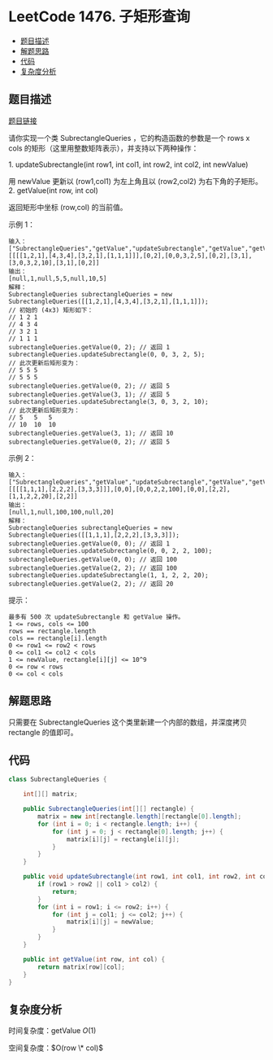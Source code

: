 # LeetCode 1476. 子矩形查询

* [题目描述](<LeetCode 1476. 子矩形查询.md#题目描述>)
* [解题思路](<LeetCode 1476. 子矩形查询.md#解题思路>)
* [代码](<LeetCode 1476. 子矩形查询.md#代码>)
* [复杂度分析](<LeetCode 1476. 子矩形查询.md#复杂度分析>)

## 题目描述

[题目链接](https://leetcode-cn.com/problems/subrectangle-queries/)

请你实现一个类 SubrectangleQueries ，它的构造函数的参数是一个 rows x cols 的矩形（这里用整数矩阵表示），并支持以下两种操作：

1\. updateSubrectangle(int row1, int col1, int row2, int col2, int newValue)

用 newValue 更新以 (row1,col1) 为左上角且以 (row2,col2) 为右下角的子矩形。 2. getValue(int row, int col)

返回矩形中坐标 (row,col) 的当前值。 &#x20;

示例 1：

```
输入：
["SubrectangleQueries","getValue","updateSubrectangle","getValue","getValue","updateSubrectangle","getValue","getValue"]
[[[[1,2,1],[4,3,4],[3,2,1],[1,1,1]]],[0,2],[0,0,3,2,5],[0,2],[3,1],[3,0,3,2,10],[3,1],[0,2]]
输出：
[null,1,null,5,5,null,10,5]
解释：
SubrectangleQueries subrectangleQueries = new SubrectangleQueries([[1,2,1],[4,3,4],[3,2,1],[1,1,1]]);  
// 初始的 (4x3) 矩形如下：
// 1 2 1
// 4 3 4
// 3 2 1
// 1 1 1
subrectangleQueries.getValue(0, 2); // 返回 1
subrectangleQueries.updateSubrectangle(0, 0, 3, 2, 5);
// 此次更新后矩形变为：
// 5 5 5
// 5 5 5 
subrectangleQueries.getValue(0, 2); // 返回 5
subrectangleQueries.getValue(3, 1); // 返回 5
subrectangleQueries.updateSubrectangle(3, 0, 3, 2, 10);
// 此次更新后矩形变为：
// 5   5   5
// 10  10  10 
subrectangleQueries.getValue(3, 1); // 返回 10
subrectangleQueries.getValue(0, 2); // 返回 5
```

示例 2：

```
输入：
["SubrectangleQueries","getValue","updateSubrectangle","getValue","getValue","updateSubrectangle","getValue"]
[[[[1,1,1],[2,2,2],[3,3,3]]],[0,0],[0,0,2,2,100],[0,0],[2,2],[1,1,2,2,20],[2,2]]
输出：
[null,1,null,100,100,null,20]
解释：
SubrectangleQueries subrectangleQueries = new SubrectangleQueries([[1,1,1],[2,2,2],[3,3,3]]);
subrectangleQueries.getValue(0, 0); // 返回 1
subrectangleQueries.updateSubrectangle(0, 0, 2, 2, 100);
subrectangleQueries.getValue(0, 0); // 返回 100
subrectangleQueries.getValue(2, 2); // 返回 100
subrectangleQueries.updateSubrectangle(1, 1, 2, 2, 20);
subrectangleQueries.getValue(2, 2); // 返回 20
```

&#x20;

提示：

```
最多有 500 次 updateSubrectangle 和 getValue 操作。
1 <= rows, cols <= 100
rows == rectangle.length
cols == rectangle[i].length
0 <= row1 <= row2 < rows
0 <= col1 <= col2 < cols
1 <= newValue, rectangle[i][j] <= 10^9
0 <= row < rows
0 <= col < cols
```

## 解题思路

只需要在 SubrectangleQueries 这个类里新建一个内部的数组，并深度拷贝 rectangle 的值即可。

## 代码

```java
class SubrectangleQueries {

    int[][] matrix;

    public SubrectangleQueries(int[][] rectangle) {
        matrix = new int[rectangle.length][rectangle[0].length];
        for (int i = 0; i < rectangle.length; i++) {
            for (int j = 0; j < rectangle[0].length; j++) {
                matrix[i][j] = rectangle[i][j];
            }
        }
    }

    public void updateSubrectangle(int row1, int col1, int row2, int col2, int newValue) {
        if (row1 > row2 || col1 > col2) {
            return;
        }
        for (int i = row1; i <= row2; i++) {
            for (int j = col1; j <= col2; j++) {
                matrix[i][j] = newValue;
            }
        }
    }

    public int getValue(int row, int col) {
        return matrix[row][col];
    }
}
```

## 复杂度分析

时间复杂度：getValue $O(1)$

空间复杂度：$O(row \* col)$
